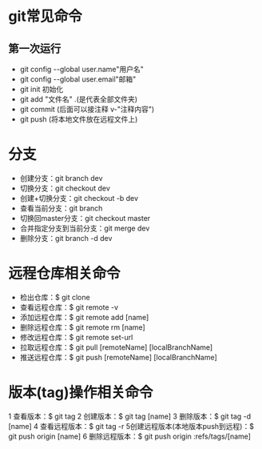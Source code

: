   # git常见命令
  ##  第一次运行
  * git config --global user.name"用户名"
  * git config --global user.email"邮箱"
  *  git init 初始化
  *  git add "文件名" .(是代表全部文件夹)
  *  git commit (后面可以接注释 v-"注释内容")
  *  git push (将本地文件放在远程文件上)

# 分支
+ 创建分支：git branch dev
+ 切换分支：git checkout dev
+ 创建+切换分支：git checkout -b dev
+ 查看当前分支：git branch
+ 切换回master分支：git checkout master
+ 合并指定分支到当前分支：git merge dev
+ 删除分支：git branch -d dev

# 远程仓库相关命令
- 检出仓库：$ git clone 
- 查看远程仓库：$ git remote -v
- 添加远程仓库：$ git remote add [name]
- 删除远程仓库：$ git remote rm [name]
- 修改远程仓库：$ git remote set-url
- 拉取远程仓库：$ git pull [remoteName] [localBranchName]
- 推送远程仓库：$ git push [remoteName] [localBranchName]


# 版本(tag)操作相关命令
1 查看版本：$ git tag
2 创建版本：$ git tag [name]
3 删除版本：$ git tag -d [name]
4 查看远程版本：$ git tag -r
5创建远程版本(本地版本push到远程)：$ git push origin [name]
6 删除远程版本：$ git push origin :refs/tags/[name]


